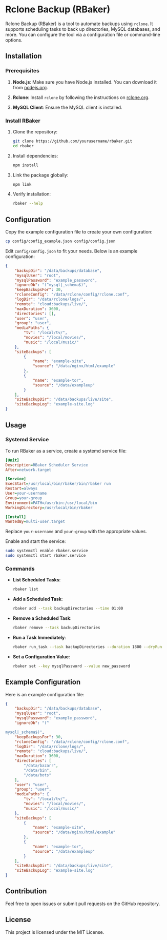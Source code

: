 # Rclone Backup (RBaker)

Rclone Backup (RBaker) is a tool to automate backups using `rclone`. It supports scheduling tasks to back up directories, MySQL databases, and more. You can configure the tool via a configuration file or command-line options.

## Installation

### Prerequisites

1. **Node.js**: Make sure you have Node.js installed. You can download it from [nodejs.org](https://nodejs.org/).

2. **Rclone**: Install `rclone` by following the instructions on [rclone.org](https://rclone.org/install/).

3. **MySQL Client**: Ensure the MySQL client is installed.

### Install RBaker

1. Clone the repository:

    ```bash
    git clone https://github.com/yourusername/rbaker.git
    cd rbaker
    ```

2. Install dependencies:

    ```bash
    npm install
    ```

3. Link the package globally:

    ```bash
    npm link
    ```

4. Verify installation:

    ```bash
    rbaker --help
    ```

## Configuration

Copy the example configuration file to create your own configuration:

```bash
cp config/config_example.json config/config.json
```

Edit `config/config.json` to fit your needs. Below is an example configuration:

```json
{
    "backupDir": "/data/backups/database",
    "mysqlUser": "root",
    "mysqlPassword": "example_password",
    "ignoreDb": "(^mysql|_schema$)",
    "keepBackupsFor": 30,
    "rcloneConfig": "/data/rclone/config/rclone.conf",
    "logDir": "/data/rclone/logs/",
    "remote": "cloud:backups/live/",
    "maxDuration": 3600,
    "directories": [],
    "user": "user",
    "group": "user",
    "mediaPaths": {
        "tv": "/local/tv/",
        "movies": "/local/movies/",
        "music": "/local/music/"
    },
    "siteBackups": [
        {
            "name": "example-site",
            "source": "/data/nginx/html/example"
        },
        {
            "name": "example-tor",
            "source": "/data/exampleup"
        }
    ],
    "siteBackupDir": "/data/backups/live/site",
    "siteBackupLog": "example-site.log"
}
```

## Usage

### Systemd Service

To run RBaker as a service, create a systemd service file:

```ini
[Unit]
Description=RBaker Scheduler Service
After=network.target

[Service]
ExecStart=/usr/local/bin/rbaker/bin/rbaker run
Restart=always
User=your-username
Group=your-group
Environment=PATH=/usr/bin:/usr/local/bin
WorkingDirectory=/usr/local/bin/rbaker

[Install]
WantedBy=multi-user.target
```

Replace `your-username` and `your-group` with the appropriate values.

Enable and start the service:

```bash
sudo systemctl enable rbaker.service
sudo systemctl start rbaker.service
```

### Commands

- **List Scheduled Tasks**:
    ```bash
    rbaker list
    ```

- **Add a Scheduled Task**:
    ```bash
    rbaker add --task backupDirectories --time 01:00
    ```

- **Remove a Scheduled Task**:
    ```bash
    rbaker remove --task backupDirectories
    ```

- **Run a Task Immediately**:
    ```bash
    rbaker run_task --task backupDirectories --duration 1800 --dryRun
    ```

- **Set a Configuration Value**:
    ```bash
    rbaker set --key mysqlPassword --value new_password
    ```

## Example Configuration

Here is an example configuration file:

```json
{
    "backupDir": "/data/backups/database",
    "mysqlUser": "root",
    "mysqlPassword": "example_password",
    "ignoreDb": "(^

mysql|_schema$)",
    "keepBackupsFor": 30,
    "rcloneConfig": "/data/rclone/config/rclone.conf",
    "logDir": "/data/rclone/logs/",
    "remote": "cloud:backups/live/",
    "maxDuration": 3600,
    "directories": [
        "/data/bazarr",
        "/data/bin",
        "/data/bots"
    ],
    "user": "user",
    "group": "user",
    "mediaPaths": {
        "tv": "/local/tv/",
        "movies": "/local/movies/",
        "music": "/local/music/"
    },
    "siteBackups": [
        {
            "name": "example-site",
            "source": "/data/nginx/html/example"
        },
        {
            "name": "example-tor",
            "source": "/data/exampleup"
        }
    ],
    "siteBackupDir": "/data/backups/live/site",
    "siteBackupLog": "example-site.log"
}
```

## Contribution

Feel free to open issues or submit pull requests on the GitHub repository.

## License

This project is licensed under the MIT License.